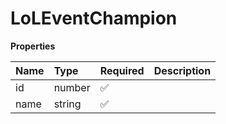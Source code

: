 # LoLEventChampion

**Properties**

| Name | Type   | Required | Description |
| :--- | :----- | :------- | :---------- |
| id   | number | ✅       |             |
| name | string | ✅       |             |

<!-- This file was generated by liblab | https://liblab.com/ -->
